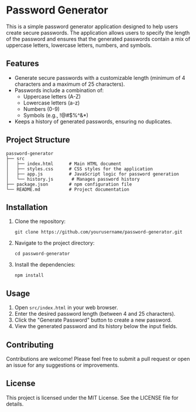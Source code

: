 # Password Generator

This is a simple password generator application designed to help users create secure passwords. The application allows users to specify the length of the password and ensures that the generated passwords contain a mix of uppercase letters, lowercase letters, numbers, and symbols. 

## Features

- Generate secure passwords with a customizable length (minimum of 4 characters and a maximum of 25 characters).
- Passwords include a combination of:
  - Uppercase letters (A-Z)
  - Lowercase letters (a-z)
  - Numbers (0-9)
  - Symbols (e.g., !@#$%^&*)
- Keeps a history of generated passwords, ensuring no duplicates.

## Project Structure

```
password-generator
├── src
│   ├── index.html      # Main HTML document
│   ├── styles.css      # CSS styles for the application
│   ├── app.js          # JavaScript logic for password generation
│   └── history.js       # Manages password history
├── package.json        # npm configuration file
└── README.md           # Project documentation
```

## Installation

1. Clone the repository:
   ```
   git clone https://github.com/yourusername/password-generator.git
   ```
2. Navigate to the project directory:
   ```
   cd password-generator
   ```
3. Install the dependencies:
   ```
   npm install
   ```

## Usage

1. Open `src/index.html` in your web browser.
2. Enter the desired password length (between 4 and 25 characters).
3. Click the "Generate Password" button to create a new password.
4. View the generated password and its history below the input fields.

## Contributing

Contributions are welcome! Please feel free to submit a pull request or open an issue for any suggestions or improvements.

## License

This project is licensed under the MIT License. See the LICENSE file for details.